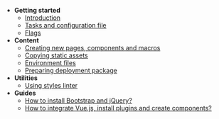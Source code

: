 * **Getting started**
  * [Introduction](introduction.md)
  * [Tasks and configuration file](tasks.md)
  * [Flags](flags.md)
* **Content**
  * [Creating new pages, components and macros]()
  * [Copying static assets]()
  * [Environment files]()
  * [Preparing deployment package]()
* **Utilities**
  * [Using styles linter]()
* **Guides**
  * [How to install Bootstrap and jQuery?]()
  * [How to integrate Vue.js, install plugins and create components?]()
